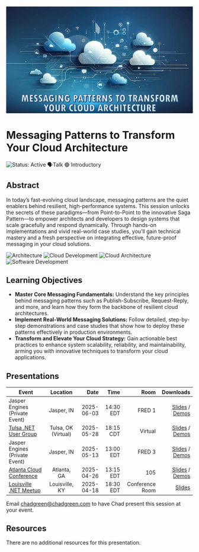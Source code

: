 ![Messaging Patterns to Transform Your Cloud Architecture](Thumbnail.jpg)

# Messaging Patterns to Transform Your Cloud Architecture

![Status: Active](https://img.shields.io/badge/Status-Active-brightgreen) 🗣️Talk 🟢 Introductory

## Abstract
In today’s fast-evolving cloud landscape, messaging patterns are the quiet enablers behind resilient, high-performance systems. This session unlocks the secrets of these paradigms—from Point-to-Point to the innovative Saga Pattern—to empower architects and developers to design systems that scale gracefully and respond dynamically. Through hands-on implementations and vivid real-world case studies, you’ll gain technical mastery and a fresh perspective on integrating effective, future-proof messaging in your cloud solutions.

![Architecture](https://img.shields.io/badge/Tag-Architecture-blue) ![Cloud Development](https://img.shields.io/badge/Tag-Cloud%20Development-blue) ![Cloud Architecture](https://img.shields.io/badge/Tag-Cloud%20Architecture-blue) ![Software Development](https://img.shields.io/badge/Tag-Software%20Development-blue)

## Learning Objectives
- **Master Core Messaging Fundamentals:** Understand the key principles behind messaging patterns such as Publish-Subscribe, Request-Reply, and more, and learn how they form the backbone of resilient cloud architectures.
- **Implement Real-World Messaging Solutions:** Follow detailed, step-by-step demonstrations and case studies that show how to deploy these patterns effectively in production environments.
- **Transform and Elevate Your Cloud Strategy:** Gain actionable best practices to enhance system scalability, reliability, and maintainability, arming you with innovative techniques to transform your cloud applications.

## Presentations

| Event | Location | Date | Time | Room | Downloads |
|-------|:--------:|-----:|-----:|-----:|----------:|
| Jasper Engines (Private Event) | Jasper, IN | 2025-06-03 | 14:30 EDT | FRED 1 | [Slides](EventMaterials/MessagingPatterns-Jasper-DEV01-02.pptx.pptx) / [Demos](Demos/readme.md) |
| [Tulsa .NET User Group](https://www.meetup.com/tulsadevelopers-net/events/308068892) | Tulsa, OK (Virtual) | 2025-05-28 | 18:15 CDT | Virtual | [Slides](EventMaterials/MessagingPatterns-Tulsa.pptx) / [Demos](Demos/readme.md) |
| Jasper Engines (Private Event) | Jasper, IN | 2025-05-13 | 13:00 EDT | FRED 3 | [Slides](EventMaterials/MessagingPatterns-Jassper-DEV03.pptx) / [Demos](Demos/readme.md) |
| [Atlanta Cloud Conference](https://atlantacloudconference.com/) | Atlanta, GA | 2025-04-26 | 13:15 EDT | 105 | [Slides](EventMaterials/MessagingPatterns-AtlantaCloudConference2025.pptx) / [Demos](Demos/readme.md) |
| [Louisville .NET Meetup](https://www.meetup.com/louisville-dotnet/events/307268301) | Louisville, KY | 2025-04-18 | 18:30 EDT | Conference Room | [Slides](EventMaterials\MessagingPatterns-LouDotNet2025.pptx) |

Email [chadgreen@chadgreen.com](mailto:chadgreen@chadgreen.com?subject=Presentation%20Request:%20Transform%20Your%20Cloud%20Architecture%20with%20These%20Messaging%20Patterns) to have Chad present this session at your event.

## Resources
There are no additional resources for this presentation.
